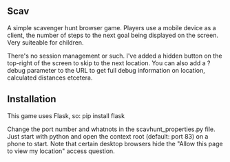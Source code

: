 ## Scav

A simple scavenger hunt browser game. Players use a mobile device as a client, the number of steps to the next goal being displayed on the screen. Very suiteable for children. 

There's no session management or such. I've added a hidden button on the top-right of the screen to skip to the next location. You can also add a ?debug parameter to the URL to get full debug information on location, calculated distances etcetera. 

## Installation
This game uses Flask, so: 
pip install flask 

Change the port number and whatnots in the scavhunt_properties.py file. Just start with python and open the context root (default: port 83) on a phone to start. Note that certain desktop browsers hide the "Allow this page to view my location" access question. 
